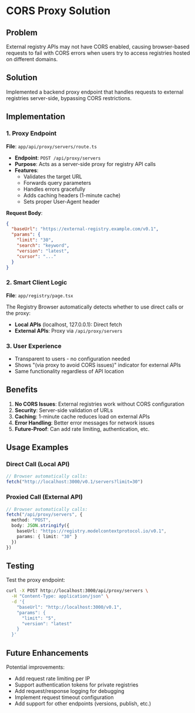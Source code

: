 # CORS Proxy Solution

## Problem
External registry APIs may not have CORS enabled, causing browser-based requests to fail with CORS errors when users try to access registries hosted on different domains.

## Solution
Implemented a backend proxy endpoint that handles requests to external registries server-side, bypassing CORS restrictions.

## Implementation

### 1. Proxy Endpoint
**File**: `app/api/proxy/servers/route.ts`

- **Endpoint**: `POST /api/proxy/servers`
- **Purpose**: Acts as a server-side proxy for registry API calls
- **Features**:
  - Validates the target URL
  - Forwards query parameters
  - Handles errors gracefully
  - Adds caching headers (1-minute cache)
  - Sets proper User-Agent header

**Request Body**:
```json
{
  "baseUrl": "https://external-registry.example.com/v0.1",
  "params": {
    "limit": "30",
    "search": "keyword",
    "version": "latest",
    "cursor": "..."
  }
}
```

### 2. Smart Client Logic
**File**: `app/registry/page.tsx`

The Registry Browser automatically detects whether to use direct calls or the proxy:

- **Local APIs** (localhost, 127.0.0.1): Direct fetch
- **External APIs**: Proxy via `/api/proxy/servers`

### 3. User Experience
- Transparent to users - no configuration needed
- Shows "(via proxy to avoid CORS issues)" indicator for external APIs
- Same functionality regardless of API location

## Benefits

1. **No CORS Issues**: External registries work without CORS configuration
2. **Security**: Server-side validation of URLs
3. **Caching**: 1-minute cache reduces load on external APIs
4. **Error Handling**: Better error messages for network issues
5. **Future-Proof**: Can add rate limiting, authentication, etc.

## Usage Examples

### Direct Call (Local API)
```typescript
// Browser automatically calls:
fetch("http://localhost:3000/v0.1/servers?limit=30")
```

### Proxied Call (External API)
```typescript
// Browser automatically calls:
fetch("/api/proxy/servers", {
  method: "POST",
  body: JSON.stringify({
    baseUrl: "https://registry.modelcontextprotocol.io/v0.1",
    params: { limit: "30" }
  })
})
```

## Testing

Test the proxy endpoint:
```bash
curl -X POST http://localhost:3000/api/proxy/servers \
  -H "Content-Type: application/json" \
  -d '{
    "baseUrl": "http://localhost:3000/v0.1",
    "params": {
      "limit": "5",
      "version": "latest"
    }
  }'
```

## Future Enhancements

Potential improvements:
- Add request rate limiting per IP
- Support authentication tokens for private registries
- Add request/response logging for debugging
- Implement request timeout configuration
- Add support for other endpoints (versions, publish, etc.)
